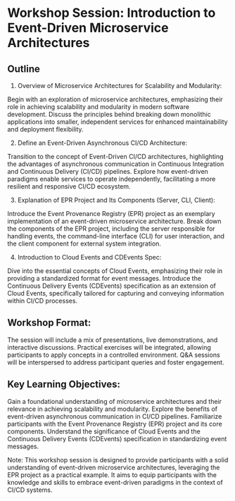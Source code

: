 # Workshop Session: Introduction to Event-Driven Microservice Architectures

## Outline

1. Overview of Microservice Architectures for Scalability and Modularity:

Begin with an exploration of microservice architectures, emphasizing their role
in achieving scalability and modularity in modern software development. Discuss
the principles behind breaking down monolithic applications into smaller,
independent services for enhanced maintainability and deployment flexibility.

2. Define an Event-Driven Asynchronous CI/CD Architecture:

Transition to the concept of Event-Driven CI/CD architectures, highlighting the
advantages of asynchronous communication in Continuous Integration and
Continuous Delivery (CI/CD) pipelines. Explore how event-driven paradigms enable
services to operate independently, facilitating a more resilient and responsive
CI/CD ecosystem.

3. Explanation of EPR Project and Its Components (Server, CLI, Client):

Introduce the Event Provenance Registry (EPR) project as an exemplary
implementation of an event-driven microservice architecture. Break down the
components of the EPR project, including the server responsible for handling
events, the command-line interface (CLI) for user interaction, and the client
component for external system integration.

4. Introduction to Cloud Events and CDEvents Spec:

Dive into the essential concepts of Cloud Events, emphasizing their role in
providing a standardized format for event messages. Introduce the Continuous
Delivery Events (CDEvents) specification as an extension of Cloud Events,
specifically tailored for capturing and conveying information within CI/CD
processes.

## Workshop Format:

The session will include a mix of presentations, live demonstrations, and
interactive discussions. Practical exercises will be integrated, allowing
participants to apply concepts in a controlled environment. Q&A sessions will be
interspersed to address participant queries and foster engagement.

## Key Learning Objectives:

Gain a foundational understanding of microservice architectures and their
relevance in achieving scalability and modularity. Explore the benefits of
event-driven asynchronous communication in CI/CD pipelines. Familiarize
participants with the Event Provenance Registry (EPR) project and its core
components. Understand the significance of Cloud Events and the Continuous
Delivery Events (CDEvents) specification in standardizing event messages.

Note: This workshop session is designed to provide participants with a solid
understanding of event-driven microservice architectures, leveraging the EPR
project as a practical example. It aims to equip participants with the knowledge
and skills to embrace event-driven paradigms in the context of CI/CD systems.

